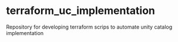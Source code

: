 # terraform_uc_implementation
Repository for developing terraform scrips to automate unity catalog implementation
